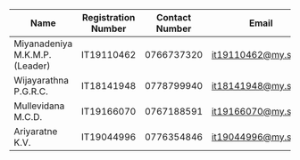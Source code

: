 Name                         | Registration Number | Contact Number | Email
-------------                | -------------       | -------------  | -------------
Miyanadeniya M.K.M.P.(Leader)| IT19110462          | 0766737320     | it19110462@my.sliit.lk
Wijayarathna P.G.R.C.        | IT18141948          | 0778799940     | it18141948@my.sliit.lk
Mullevidana M.C.D.           | IT19166070          | 0767188591     | it19166070@my.sliit.lk
Ariyaratne K.V.              | IT19044996          | 0776354846     | it19044996@my.sliit.lk